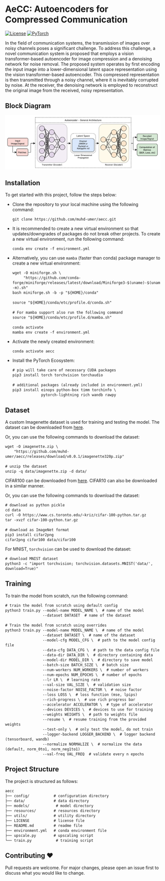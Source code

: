 # AeCC: Autoencoders for Compressed Communication

[![License](https://img.shields.io/badge/License-MIT-blue.svg)](https://opensource.org/licenses/MIT)
[![PyTorch](https://img.shields.io/badge/PyTorch-2.1.1-orange.svg)](https://pytorch.org/)

In the field of communication systems, the transmission of images over noisy channels poses a significant challenge. To address this challenge, a novel communication system is proposed that employs a vision transformer-based autoencoder for image compression and a denoising network for noise removal. The proposed system operates by first encoding the input image into a lower-dimensional latent space representation using the vision transformer-based autoencoder. This compressed representation is then transmitted through a noisy channel, where it is inevitably corrupted by noise. At the receiver, the denoising network is employed to reconstruct the original image from the received, noisy representation.

## Block Diagram
<img align="center" src="resources/flow.png"/>

## Installation
To get started with this project, follow the steps below:

- Clone the repository to your local machine using the following command:

    ```fish
    git clone https://github.com/muhd-umer/aecc.git
    ```

- It is recommended to create a new virtual environment so that updates/downgrades of packages do not break other projects. To create a new virtual environment, run the following command:

    ```fish
    conda env create -f environment.yml
    ```

- Alternatively, you can use `mamba` (faster than conda) package manager to create a new virtual environment:

    ```fish
    wget -O miniforge.sh \
         "https://github.com/conda-forge/miniforge/releases/latest/download/Miniforge3-$(uname)-$(uname -m).sh"
    bash miniforge.sh -b -p "${HOME}/conda"

    source "${HOME}/conda/etc/profile.d/conda.sh"

    # For mamba support also run the following command
    source "${HOME}/conda/etc/profile.d/mamba.sh"

    conda activate
    mamba env create -f environment.yml
    ```

- Activate the newly created environment:

    ```fish
    conda activate aecc
    ```

- Install the PyTorch Ecosystem:

    ```fish
    # pip will take care of necessary CUDA packages
    pip3 install torch torchvision torchaudio

    # additional packages (already included in environment.yml)
    pip3 install einops python-box timm torchinfo \
                 pytorch-lightning rich wandb rawpy
    ```

## Dataset
A custom Imagenette dataset is used for training and testing the model. The dataset can be downloaded from [here](https://github.com/muhd-umer/aecc/releases/tag/v0.0.1).

Or, you can use the following commands to download the dataset:

```fish
wget -O imagenette.zip \
    "https://github.com/muhd-umer/aecc/releases/download/v0.0.1/imagenette320p.zip"

# unzip the dataset
unzip -q data/imagenette.zip -d data/
```

CIFAR100 can be downloaded from [here](https://www.cs.toronto.edu/~kriz/cifar.html). CIFAR10 can also be downloaded in a similar manner.

Or, you can use the following commands to download the dataset:

```fish
# download as python pickle
cd data
curl -O https://www.cs.toronto.edu/~kriz/cifar-100-python.tar.gz
tar -xvzf cifar-100-python.tar.gz

# download as ImageNet format
pip3 install cifar2png
cifar2png cifar100 data/cifar100
```

For MNIST, `torchvision` can be used to download the dataset:

```fish
# download MNIST dataset
python3 -c "import torchvision; torchvision.datasets.MNIST('data/', download=True)"
```

## Training
To train the model from scratch, run the following command:

```fish  
# train the model from scratch using default config
python3 train.py --model-name MODEL_NAME \  # name of the model
                 --dataset DATASET  # name of the dataset

# Train the model from scratch using overrides
python3 train.py --model-name MODEL_NAME \  # name of the model
                 --dataset DATASET \  # name of the dataset
                 --model-cfg MODEL_CFG \  # path to the model config file
                 --data-cfg DATA_CFG \  # path to the data config file
                 --data-dir DATA_DIR \  # directory containing data
                 --model-dir MODEL_DIR \  # directory to save model
                 --batch-size BATCH_SIZE \  # batch size
                 --num-workers NUM_WORKERS \  # number of workers
                 --num-epochs NUM_EPOCHS \  # number of epochs
                 --lr LR \  # learning rate
                 --val-size VAL_SIZE \  # validation size
                 --noise-factor NOISE_FACTOR \  # noise factor
                 --loss LOSS \  # loss function (mse, lpips)
                 --rich-progress \  # use rich progress bar
                 --accelerator ACCELERATOR \  # type of accelerator
                 --devices DEVICES \  # devices to use for training
                 --weights WEIGHTS \  # path to weights file
                 --resume \  # resume training from the provided weights
                 --test-only \  # only test the model, do not train
                 --logger-backend LOGGER_BACKEND \  # logger backend (tensorboard, wandb)
                 --normalize NORMALIZE \  # normalize the data (default, norm_0to1, norm_neg1to1)
                 --val-freq VAL_FREQ  # validate every n epochs
```

## Project Structure
The project is structured as follows:

```shell
aecc
├── config/           # configuration directory
├── data/             # data directory
├── models/            # model directory
├── resources/        # resources directory
├── utils/            # utility directory
├── LICENSE           # license file
├── README.md         # readme file
├── environment.yml   # conda environment file
├── upscale.py        # upscaling script
└── train.py           # training script
```

## Contributing ❤️
Pull requests are welcome. For major changes, please open an issue first to discuss what you would like to change.
